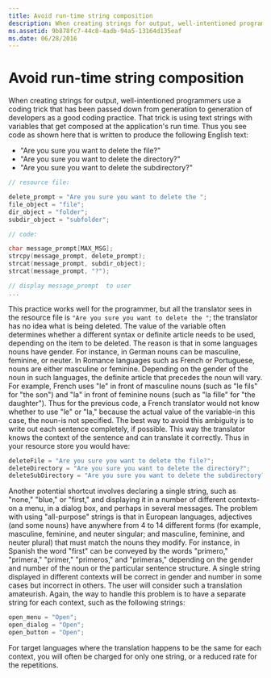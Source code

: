 ```yaml
---
title: Avoid run-time string composition
description: When creating strings for output, well-intentioned programmers use a coding trick that has been passed down from generation to generation of developers as a good coding practice.
ms.assetid: 9b878fc7-44c8-4adb-94a5-13164d135eaf
ms.date: 06/28/2016
---
```

# Avoid run-time string composition

When creating strings for output, well-intentioned programmers use a coding trick that has been passed down from generation to generation of developers as a good coding practice.
That trick is using text strings with variables that get composed at the application's run time.
Thus you see code as shown here that is written to produce the following English text:

- "Are you sure you want to delete the file?"
- "Are you sure you want to delete the directory?"
- "Are you sure you want to delete the subdirectory?"

```cpp
// resource file:

delete_prompt = "Are you sure you want to delete the ";
file_object = "file";
dir_object = "folder";
subdir_object = "subfolder";

// code:

char message_prompt[MAX_MSG];
strcpy(message_prompt, delete_prompt);
strcat(message_prompt, subdir_object);
strcat(message_prompt, "?");

// display message_prompt  to user
...
```

This practice works well for the programmer, but all the translator sees in the resource file is `"Are you sure you want to delete the "`; the translator has no idea what is being deleted.
The value of the variable often determines whether a different syntax or definite article needs to be used, depending on the item to be deleted.
The reason is that in some languages nouns have gender.
For instance, in German nouns can be masculine, feminine, or neuter.
In Romance languages such as French or Portuguese, nouns are either masculine or feminine.
Depending on the gender of the noun in such languages, the definite article that precedes the noun will vary.
For example, French uses "le" in front of masculine nouns (such as "le fils" for "the son") and "la" in front of feminine nouns (such as "la fille" for "the daughter").
Thus for the previous code, a French translator would not know whether to use "le" or "la," because the actual value of the variable-in this case, the noun-is not specified.
The best way to avoid this ambiguity is to write out each sentence completely, if possible.
This way the translator knows the context of the sentence and can translate it correctly.
Thus in your resource store you would have:

```cpp
deleteFile = "Are you sure you want to delete the file?";
deleteDirectory = "Are you sure you want to delete the directory?";
deleteSubDirectory = "Are you sure you want to delete the subdirectory?";
```

Another potential shortcut involves declaring a single string, such as "none," "blue," or "first," and displaying it in a number of different contexts-on a menu, in a dialog box, and perhaps in several messages.
The problem with using "all-purpose" strings is that in European languages, adjectives (and some nouns) have anywhere from 4 to 14 different forms (for example, masculine, feminine, and neuter singular; and masculine, feminine, and neuter plural) that must match the nouns they modify.
For instance, in Spanish the word "first" can be conveyed by the words "primero," "primera," "primer," "primeros," and "primeras," depending on the gender and number of the noun or the particular sentence structure.
A single string displayed in different contexts will be correct in gender and number in some cases but incorrect in others.
The user will consider such a translation amateurish.
Again, the way to handle this problem is to have a separate string for each context, such as the following strings:

```cpp
open_menu = "Open";
open_dialog = "Open";
open_button = "Open";
```

For target languages where the translation happens to be the same for each context, you will often be charged for only one string, or a reduced rate for the repetitions.

